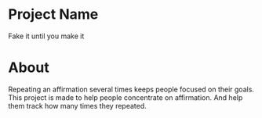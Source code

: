 # Project Name

Fake it until you make it

# About

Repeating an affirmation several times keeps people focused on their goals.
This project is made to help people concentrate on affirmation.
And help them track how many times they repeated.
